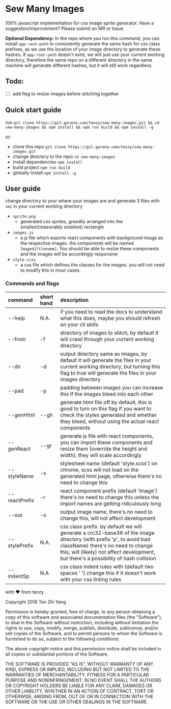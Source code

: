# Sew Many Images
100% javascript implementation for css image sprite generator. Have a suggestion/improvement? Please submit an MR or Issue.

**Optional Dependency:** In the repo where you run this command, you can install `app-root-path` to consistently generate the same hash for css class prefixes, as we use the location of your image directory to generate these hashes. If `app-root-path` doesn't exist, we will just use your current working directory, therefore the same repo on a different directory in the same machine will generate different hashes, but it will still work regardless.

## Todo:
- [ ] add flag to resize images before stitching together

## Quick start guide
run `git clone https://git.garena.com/tenzy/sew-many-images.git && cd sew-many-images && npm install && npm run build && npm install -g`

or:

- clone this repo `git clone https://git.garena.com/tenzy/sew-many-images.git`
- change directory to the repo `cd sew-many-images`
- install dependencies `npm install`
- build project `npm run build`
- globally install `npm install -g`

## User guide
change directory to your where your images are and generate 3 files with `smi` in your current working directory
- `sprite.png`
  - generated css sprites, greedily arranged into the smallest(reasonably smallest) rectangle
- `images.js`
  - a js file which exports react components with background-image as the respective images. the components will be named `Image${filename}`. You should be able to resize these components and the images will be accordingly responsive
- `style.scss`
  - a css file which defines the classes for the images. you will not need to modify this in most cases.

### Commands and flags

|command|short hand|description|
|:---|:---|:---|
|--help|N.A.|if you need to read the docs to understand what this does, maybe you should refresh on your cli skills|
|--from|-f|directory of images to stitch, by default it will crawl through your current working directory|
|--dir|-d|output directory same as images, by default it will generate the files in your current working directory, but turning this flag to true will generate the files in your images directory|
|--pad|-p|padding between images you can increase this if the images bleed into each other|
|--genHtml|--gh|generate html file off by default, this is good to turn on this flag if you want to check the styles generated and whether they bleed, without using the actual react components|
|--genReact|--gr|generate js file with react components, you can import these components and resize them (override the height and width), they will scale accordingly|
|--styleName|-s|stylesheet name (default 'style.scss') on chrome, scss will not load on the generated html page, otherwise there's no need to change this|
|--reactPrefix|-r|react component prefix (default 'image') there's no need to change this unless the import names are getting ridiculously long|
|--out|-o|output image name, there's no need to change this, will not affect development|
|--stylePrefix|N.A.|css class prefix. by default we will generate a crc32-base36 of the image directory (with prefix 'p', to avoid bad className) there's no need to change this, will (likely) not affect development, but there's a possibility of hash collision|
|--indentSp|N.A|css class indent rules with (default two spaces '  ') change this if it doesn't work with your css linting rules|

with ❤ from tenzy

Copyright 2018 Ten Zhi Yang

Permission is hereby granted, free of charge, to any person obtaining a copy of this software and associated documentation files (the "Software"), to deal in the Software without restriction, including without limitation the rights to use, copy, modify, merge, publish, distribute, sublicense, and/or sell copies of the Software, and to permit persons to whom the Software is furnished to do so, subject to the following conditions:

The above copyright notice and this permission notice shall be included in all copies or substantial portions of the Software.

THE SOFTWARE IS PROVIDED "AS IS", WITHOUT WARRANTY OF ANY KIND, EXPRESS OR IMPLIED, INCLUDING BUT NOT LIMITED TO THE WARRANTIES OF MERCHANTABILITY, FITNESS FOR A PARTICULAR PURPOSE AND NONINFRINGEMENT. IN NO EVENT SHALL THE AUTHORS OR COPYRIGHT HOLDERS BE LIABLE FOR ANY CLAIM, DAMAGES OR OTHER LIABILITY, WHETHER IN AN ACTION OF CONTRACT, TORT OR OTHERWISE, ARISING FROM, OUT OF OR IN CONNECTION WITH THE SOFTWARE OR THE USE OR OTHER DEALINGS IN THE SOFTWARE.
